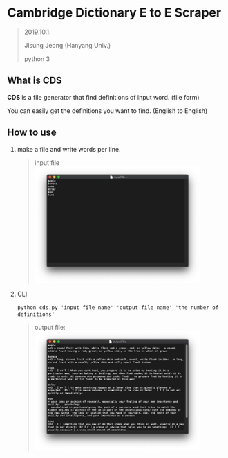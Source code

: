 

# Cambridge Dictionary E to E Scraper

> 2019.10.1.
>
> Jisung Jeong (Hanyang Univ.)
>
> python 3



## What is CDS

**CDS** is a file generator that find definitions of input word. (file form)

You can easily get the definitions you want to find. (English to English)



## How to use

1. make a file and write words per line.

   > input file
   > <img src="assets/image-20191001124125480.png" alt="image-20191001124125480" style="zoom:50%;" />

2. CLI

   ```
   python cds.py 'input file name' 'output file name' 'the number of definitions'
   ```

   > output file: 
   > <img src="assets/image-20191001124722564.png" alt="image-20191001124722564" style="zoom:50%;" />

